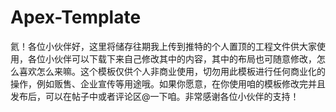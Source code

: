 # Apex-Template
氦！各位小伙伴好，这里将储存往期我上传到推特的个人置顶的工程文件供大家使用，各位小伙伴可以下载下来自己修改其中的内容，其中的布局也可随意修改，怎么喜欢怎么来嘛。这个模板仅供个人非商业使用，切勿用此模板进行任何商业化的操作，例如贩售、企业宣传等用途哦。如果你愿意，在你使用咱的模板修改完并且发布后，可以在帖子中或者评论区@一下咱。非常感谢各位小伙伴的支持！
